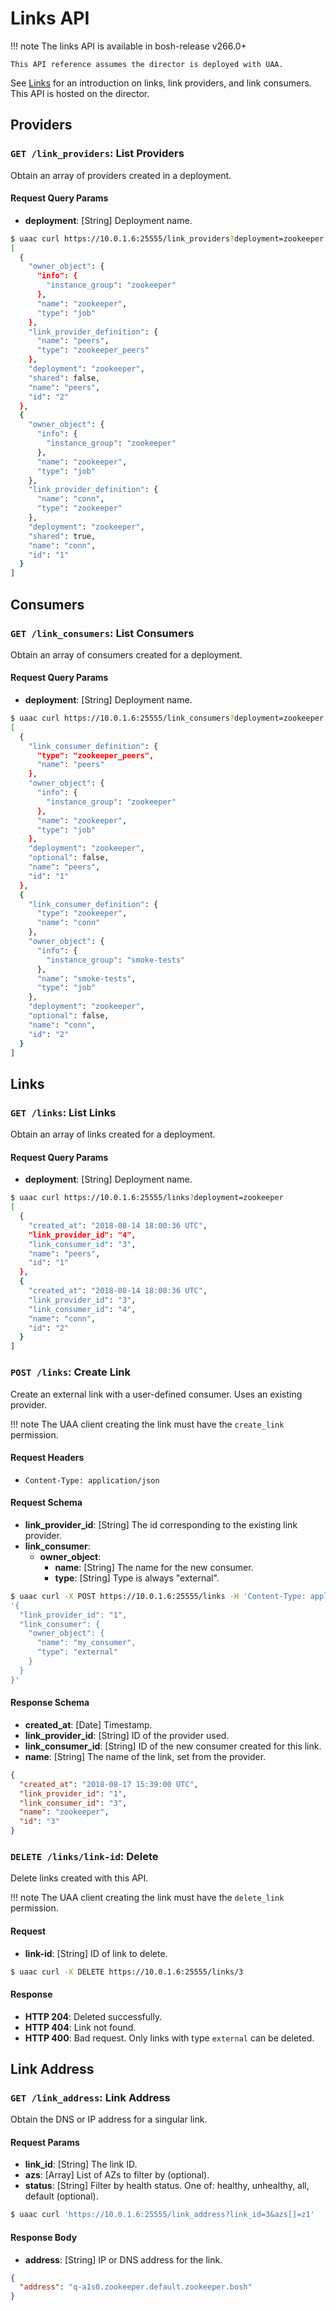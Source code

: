 # Links API

!!! note
    The links API is available in bosh-release v266.0+

    This API reference assumes the director is deployed with UAA.

See [Links](links.md) for an introduction on links, link providers, and link consumers. This API is hosted on the director.

## Providers
### `GET /link_providers`: List Providers

Obtain an array of providers created in a deployment.

#### Request Query Params
* **deployment**: [String] Deployment name.

```bash
$ uaac curl https://10.0.1.6:25555/link_providers?deployment=zookeeper
[
  {
    "owner_object": {
      "info": {
        "instance_group": "zookeeper"
      },
      "name": "zookeeper",
      "type": "job"
    },
    "link_provider_definition": {
      "name": "peers",
      "type": "zookeeper_peers"
    },
    "deployment": "zookeeper",
    "shared": false,
    "name": "peers",
    "id": "2"
  },
  {
    "owner_object": {
      "info": {
        "instance_group": "zookeeper"
      },
      "name": "zookeeper",
      "type": "job"
    },
    "link_provider_definition": {
      "name": "conn",
      "type": "zookeeper"
    },
    "deployment": "zookeeper",
    "shared": true,
    "name": "conn",
    "id": "1"
  }
]
```

## Consumers

### `GET /link_consumers`: List Consumers

Obtain an array of consumers created for a deployment.

#### Request Query Params
* **deployment**: [String] Deployment name.

```bash
$ uaac curl https://10.0.1.6:25555/link_consumers?deployment=zookeeper
[
  {
    "link_consumer_definition": {
      "type": "zookeeper_peers",
      "name": "peers"
    },
    "owner_object": {
      "info": {
        "instance_group": "zookeeper"
      },
      "name": "zookeeper",
      "type": "job"
    },
    "deployment": "zookeeper",
    "optional": false,
    "name": "peers",
    "id": "1"
  },
  {
    "link_consumer_definition": {
      "type": "zookeeper",
      "name": "conn"
    },
    "owner_object": {
      "info": {
        "instance_group": "smoke-tests"
      },
      "name": "smoke-tests",
      "type": "job"
    },
    "deployment": "zookeeper",
    "optional": false,
    "name": "conn",
    "id": "2"
  }
]

```

## Links

### `GET /links`: List Links

Obtain an array of links created for a deployment.

#### Request Query Params
* **deployment**: [String] Deployment name.

```bash
$ uaac curl https://10.0.1.6:25555/links?deployment=zookeeper
[
  {
    "created_at": "2018-08-14 18:00:36 UTC",
    "link_provider_id": "4",
    "link_consumer_id": "3",
    "name": "peers",
    "id": "1"
  },
  {
    "created_at": "2018-08-14 18:00:36 UTC",
    "link_provider_id": "3",
    "link_consumer_id": "4",
    "name": "conn",
    "id": "2"
  }
]
```

### `POST /links`: Create Link

Create an external link with a user-defined consumer. Uses an existing provider.

!!! note
    The UAA client creating the link must have the `create_link` permission.

#### Request Headers
* `Content-Type: application/json`

#### Request Schema
* **link_provider_id**: [String] The id corresponding to the existing link provider.
* **link_consumer**:
    * **owner_object**:
        * **name**: [String] The name for the new consumer.
        * **type**: [String] Type is always "external".

```bash
$ uaac curl -X POST https://10.0.1.6:25555/links -H 'Content-Type: application/json' -d \
'{
  "link_provider_id": "1",
  "link_consumer": {
    "owner_object": {
      "name": "my_consumer",
      "type": "external"
    }
  }
}'
```

#### Response Schema
* **created_at**: [Date] Timestamp.
* **link_provider_id**: [String] ID of the provider used.
* **link_consumer_id**: [String] ID of the new consumer created for this link.
* **name**: [String] The name of the link, set from the provider.

```json
{
  "created_at": "2018-08-17 15:39:00 UTC",
  "link_provider_id": "1",
  "link_consumer_id": "3",
  "name": "zookeeper",
  "id": "3"
}
```

### `DELETE /links/link-id`: Delete

Delete links created with this API.

!!! note
    The UAA client creating the link must have the `delete_link` permission.

#### Request

* **link-id**: [String] ID of link to delete.

```bash
$ uaac curl -X DELETE https://10.0.1.6:25555/links/3
```

#### Response
* **HTTP 204**: Deleted successfully.
* **HTTP 404**: Link not found.
* **HTTP 400**: Bad request. Only links with type `external` can be deleted.

## Link Address

### `GET /link_address`: Link Address

Obtain the DNS or IP address for a singular link.

#### Request Params
* **link_id**: [String] The link ID.
* **azs**: [Array] List of AZs to filter by (optional).
* **status**: [String] Filter by health status. One of: healthy, unhealthy, all, default (optional).

```bash
$ uaac curl 'https://10.0.1.6:25555/link_address?link_id=3&azs[]=z1'
```

#### Response Body
* **address**: [String] IP or DNS address for the link.

```json
{
  "address": "q-a1s0.zookeeper.default.zookeeper.bosh"
}
```